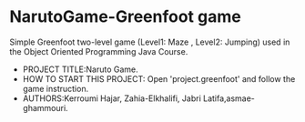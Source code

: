 # NarutoGame-Greenfoot game

Simple Greenfoot two-level game (Level1: Maze , Level2: Jumping) used in the Object Oriented Programming Java Course.


* PROJECT TITLE:Naruto Game.<br />
* HOW TO START THIS PROJECT: Open 'project.greenfoot' and follow the game instruction.<br />
* AUTHORS:Kerroumi Hajar, Zahia-Elkhalifi, Jabri Latifa,asmae-ghammouri.
